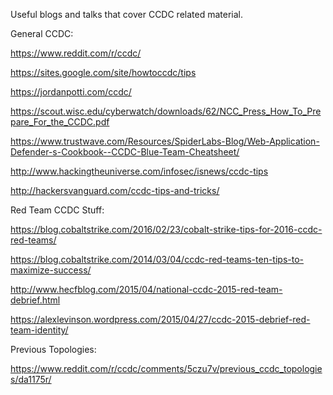 Useful blogs and talks that cover CCDC related material.

General CCDC:

https://www.reddit.com/r/ccdc/

https://sites.google.com/site/howtoccdc/tips

https://jordanpotti.com/ccdc/

https://scout.wisc.edu/cyberwatch/downloads/62/NCC_Press_How_To_Prepare_For_the_CCDC.pdf

https://www.trustwave.com/Resources/SpiderLabs-Blog/Web-Application-Defender-s-Cookbook--CCDC-Blue-Team-Cheatsheet/

http://www.hackingtheuniverse.com/infosec/isnews/ccdc-tips

http://hackersvanguard.com/ccdc-tips-and-tricks/


Red Team CCDC Stuff:

https://blog.cobaltstrike.com/2016/02/23/cobalt-strike-tips-for-2016-ccdc-red-teams/

https://blog.cobaltstrike.com/2014/03/04/ccdc-red-teams-ten-tips-to-maximize-success/

http://www.hecfblog.com/2015/04/national-ccdc-2015-red-team-debrief.html

https://alexlevinson.wordpress.com/2015/04/27/ccdc-2015-debrief-red-team-identity/

Previous Topologies:

https://www.reddit.com/r/ccdc/comments/5czu7v/previous_ccdc_topologies/da1175r/
